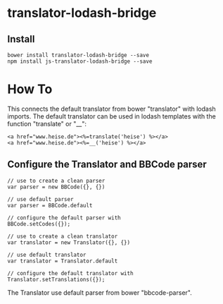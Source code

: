 # translator-lodash-bridge
## Install
```
bower install translator-lodash-bridge --save
npm install js-translator-lodash-bridge --save
```

# How To
This connects the default translator from bower "translator" with lodash imports.
The default translator can be used in lodash templates with the function "translate" or "__":

```
<a href="www.heise.de"><%=translate('heise') %></a>
<a href="www.heise.de"><%=__('heise') %></a>

```

## Configure the Translator and BBCode parser
```
// use to create a clean parser
var parser = new BBCode({}, {})

// use default parser
var parser = BBCode.default

// configure the default parser with
BBCode.setCodes({});

// use to create a clean translator
var translator = new Translator({}, {})

// use default translator
var translator = Translator.default

// configure the default translator with
Translator.setTranslations({});
```

The Translator use default parser from bower "bbcode-parser".
